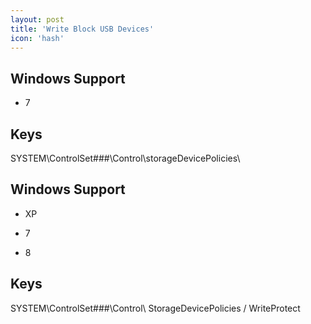 ```yaml
---
layout: post
title: 'Write Block USB Devices'
icon: 'hash'
---
```


## Windows Support

- 7



## Keys

SYSTEM\ControlSet###\Control\storageDevicePolicies\



## Windows Support

- XP

- 7

- 8



## Keys

SYSTEM\ControlSet###\Control\ StorageDevicePolicies / WriteProtect

